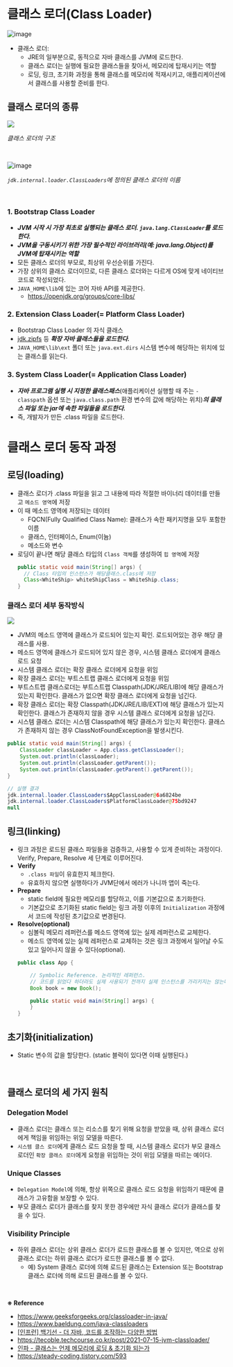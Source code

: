 # 클래스 로더(Class Loader)

![image](https://user-images.githubusercontent.com/65555299/231683493-323d86f0-ea99-40e1-aec6-215a2efb9e1a.png)

- 클래스 로더: 
  - JRE의 일부분으로, 동적으로 자바 클래스를 JVM에 로드한다. 
  - 클래스 로더는 실행에 필요한 클래스들을 찾아서, 메모리에 탑재시키는 역할
  - 로딩, 링크, 초기화 과정을 통해 클래스를 메모리에 적재시키고, 애플리케이션에서 클래스를 사용할 준비를 한다. 

## 클래스 로더의 종류

![](https://img1.daumcdn.net/thumb/R1280x0/?scode=mtistory2&fname=https%3A%2F%2Fblog.kakaocdn.net%2Fdn%2FAbVQB%2FbtrsH92x5AR%2FjFLGOD4KiwPEiBUW81RDx1%2Fimg.png) <br>

_클래스 로더의 구조_

<br>

![image](https://user-images.githubusercontent.com/65555299/231696516-1effe824-aba5-4b8c-a01f-954a50d6ae6f.png) <br>

_`jdk.internal.loader.ClassLoaders`에 정의된 클래스 로더의 이름_

<br>

### 1. Bootstrap Class Loader

- **_JVM 시작 시 가장 최초로 실행되는 클래스 로더. `java.lang.ClassLoader`를 로드한다._**
- **_JVM을 구동시키기 위한 가장 필수적인 라이브러리(예: java.lang.Object)를 JVM에 탑재시키는 역할_**
- 모든 클래스 로더의 부모로, 최상위 우선순위를 가진다.
- 가장 상위의 클래스 로더이므로, 다른 클래스 로더와는 다르게 OS에 맞게 네이티브 코드로 작성되었다.
- `JAVA_HOME\lib`에 있는 코어 자바 API를 제공한다.
  - https://openjdk.org/groups/core-libs/

### 2. Extension Class Loader(= Platform Class Loader)

- Bootstrap Class Loader 의 자식 클래스
- [jdk.zipfs](https://docs.oracle.com/en/java/javase/17/docs/api/jdk.zipfs/module-summary.html) 등 **_확장 자바 클래스들을 로드한다._**
- `JAVA_HOME\lib\ext` 폴더 또는 `java.ext.dirs` 시스템 변수에 해당하는 위치에 있는 클래스를 읽는다.

### 3. System Class Loader(= Application Class Loader)

- **_자바 프로그램 실행 시 지정한 클래스패스_**(애플리케이션 실행할 때 주는 `-classpath` 옵션 또는 `java.class.path` 환경 변수의 값에 해당하는 위치)**_의 클래스 파일 또는 jar에 속한 파일들을 로드한다._**
- 즉, 개발자가 만든 .class 파일을 로드한다. 




# 클래스 로더 동작 과정

## 로딩(loading)

- 클래스 로더가 .class 파일을 읽고 그 내용에 따라 적절한 바이너리 데이터를 만들고 `메소드 영역`에 저장
- 이 때 메소드 영역에 저장되는 데이터
  - FQCN(Fully Qualified Class Name): 클래스가 속한 패키지명을 모두 포함한 이름
  - 클래스, 인터페이스, Enum(이늄)
  - 메소드와 변수
- 로딩이 끝나면 해당 클래스 타입의 `Class 객체`를 생성하여 `힙 영역`에 저장
  ```java
  public static void main(String[] args) {
    // Class 타입의 인스턴스가 해당클래스.class에 저장 
    Class<WhiteShip> whiteShipClass = WhiteShip.class; 
  }

### 클래스 로더 세부 동작방식

![](https://img1.daumcdn.net/thumb/R1280x0/?scode=mtistory2&fname=https%3A%2F%2Ft1.daumcdn.net%2Fcfile%2Ftistory%2F9945353F5BE909E60D)

- JVM의 메소드 영역에 클래스가 로드되어 있는지 확인. 로드되어있는 경우 해당 클래스를 사용.
- 메소드 영역에 클래스가 로드되어 있지 않은 경우, 시스템 클래스 로더에게 클래스 로드 요청
- 시스템 클래스 로더는 확장 클래스 로더에게 요청을 위임
- 확장 클래스 로더는 부트스트랩 클래스 로더에게 요청을 위임
- 부트스트랩 클래스로더는 부트스트랩 Classpath(JDK/JRE/LIB)에 해당 클래스가 있는지 확인한다. 클래스가 없으면 확장 클래스 로더에게 요청을 넘긴다.
- 확장 클래스 로더는 확장 Classpath(JDK/JRE/LIB/EXT)에 해당 클래스가 있는지 확인한다. 클래스가 존재하지 않을 경우 시스템 클래스 로더에게 요청을 넘긴다.
- 시스템 클래스 로더는 시스템 Classpath에 해당 클래스가 있는지 확인한다. 클래스가 존재하지 않는 경우 ClassNotFoundException을 발생시킨다.

```java
public static void main(String[] args) {
    ClassLoader classLoader = App.class.getClassLoader();
    System.out.println(classLoader);
    System.out.println(classLoader.getParent());
    System.out.println(classLoader.getParent().getParent());
}

// 실행 결과
jdk.internal.loader.ClassLoaders$AppClassLoader@6a6824be
jdk.internal.loader.ClassLoaders$PlatformClassLoader@75bd9247
null
```

## 링크(linking)

- 링크 과정은 로드된 클래스 파일들을 검증하고, 사용할 수 있게 준비하는 과정이다. Verify, Prepare, Resolve 세 단계로 이루어진다.
- **Verify**
  - `.class 파일`이 유효한지 체크한다.
  - 유효하지 않으면 실행하다가 JVM단에서 에러가 나니까 앱이 죽는다.
- **Prepare**
  - static field에 필요한 메모리를 할당하고, 이를 기본값으로 초기화한다.
  - 기본값으로 초기화된 static field는 링크 과정 이후의 `Initialization` 과정에서 코드에 작성된 초기값으로 변경된다.  
- **Resolve(optional)**
  - 심볼릭 메모리 레퍼런스를 메소드 영역에 있는 실제 레퍼런스로 교체한다.
  - 메소드 영역에 있는 실제 레퍼런스로 교체하는 것은 링크 과정에서 일어날 수도 있고 일어나지 않을 수 있다(optional). 
  ```java
  public class App {
  
      // Symbolic Reference. 논리적인 레퍼런스.
      // 코드를 읽었다 하더라도 실제 사용되기 전까지 실제 인스턴스를 가리키지는 않는다.
      Book book = new Book();
  
      public static void main(String[] args) {
      }
  }
  ```

## 초기화(initialization)

- Static 변수의 값을 할당한다. (static 블럭이 있다면 이때 실행된다.)


<br>


## 클래스 로더의 세 가지 원칙

### Delegation Model

- 클래스 로더는 클래스 또는 리소스를 찾기 위해 요청을 받았을 때, 상위 클래스 로더에게 책임을 위임하는 위임 모델을 따른다.
- `시스템 클스 로더`에게 클래스 로드 요청을 할 때, 시스템 클래스 로더가 부모 클래스 로더인 `확장 클래스 로더`에게 요청을 위임하는 것이 위임 모델을 따르는 예이다.

### Unique Classes

- `Delegation Model`에 의해, 항상 위쪽으로 클래스 로드 요청을 위임하기 때문에 클래스가 고유함을 보장할 수 있다. 
- 부모 클래스 로더가 클래스를 찾지 못한 경우에만 자식 클래스 로더가 클래스를 찾을 수 있다.

### Visibility Principle

- 하위 클래스 로더는 상위 클래스 로더가 로드한 클래스를 볼 수 있지만, 역으로 상위 클래스 로더는 하위 클래스 로더가 로드한 클래스를 볼 수 없다.
  - 예) System 클래스 로더에 의해 로드된 클래스는 Extension 또는 Bootstrap 클래스 로더에 의해 로드된 클래스를 볼 수 있다.

<br>

**※ Reference**

- https://www.geeksforgeeks.org/classloader-in-java/
- https://www.baeldung.com/java-classloaders
- [[인프런] 백기선 - 더 자바, 코드를 조작하는 다양한 방법](https://www.inflearn.com/course/lecture?courseSlug=the-java-code-manipulation&unitId=23414&tab=curriculum)
- https://tecoble.techcourse.co.kr/post/2021-07-15-jvm-classloader/
- [인파 - 클래스는 언제 메모리에 로딩 & 초기화 되는가](https://inpa.tistory.com/entry/JAVA-%E2%98%95-%ED%81%B4%EB%9E%98%EC%8A%A4%EB%8A%94-%EC%96%B8%EC%A0%9C-%EB%A9%94%EB%AA%A8%EB%A6%AC%EC%97%90-%EB%A1%9C%EB%94%A9-%EC%B4%88%EA%B8%B0%ED%99%94-%EB%90%98%EB%8A%94%EA%B0%80-%E2%9D%93)
- https://steady-coding.tistory.com/593
